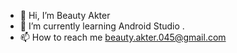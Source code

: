 - 👋 Hi, I’m Beauty Akter
- 🌱 I’m currently learning Android Studio .
- 📫 How to reach me beauty.akter.045@gmail.com

<!---
beauty45/beauty45 is a ✨ special ✨ repository because its `README.md` (this file) appears on your GitHub profile.
--->
